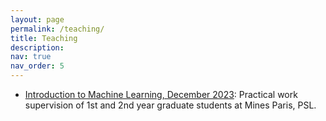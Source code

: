 ```yaml
---
layout: page
permalink: /teaching/
title: Teaching
description: 
nav: true
nav_order: 5
---
```


- [Introduction to Machine Learning, December 2023](https://people.minesparis.psl.eu/fabien.moutarde/ES_MachineLearning/index.html): Practical work supervision of 1st and 2nd year graduate students at Mines Paris, PSL.
